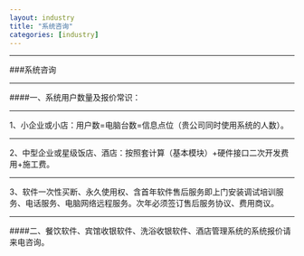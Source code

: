 ```yaml
---
layout: industry
title: "系统咨询"
categories: [industry]
---
```

<hr/>
###系统咨询
<hr/>
####一、系统用户数量及报价常识：
<hr/>
1、小企业或小店：用户数=电脑台数=信息点位（贵公司同时使用系统的人数）。
<hr/>
2、中型企业或星级饭店、酒店：按照套计算（基本模块）+硬件接口二次开发费用+施工费。
<hr/>
3、软件一次性买断、永久使用权、含首年软件售后服务即上门安装调试培训服务、电话服务、电脑网络远程服务。次年必须签订售后服务协议、费用商议。
<hr/>
####二、餐饮软件、宾馆收银软件、洗浴收银软件、酒店管理系统的系统报价请来电咨询。